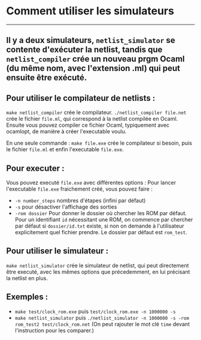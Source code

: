 # Comment utiliser les simulateurs
---
Il y a deux simulateurs, `netlist_simulator` se contente d'exécuter la
netlist, tandis que `netlist_compiler` crée un nouveau prgm Ocaml (du
même nom, avec l'extension .ml) qui peut ensuite être exécuté.
---
## Pour utiliser le compilateur de netlists :
`make netlist_compiler` crée le compilateur. `./netlist_compiler file.net` crée le fichier `file.ml`, qui correspond à la netlist compilée en Ocaml. Ensuite vous pouvez compiler ce fichier Ocaml, typiquement avec ocamlopt, de manière à créer l'executable voulu.

En une seule commande : `make file.exe` crée le compilateur si besoin, puis le fichier `file.ml` et enfin l'executable `file.exe`.

## Pour executer :
Vous pouvez executé `file.exe` avec différentes options :
Pour lancer l'executable `file.exe` fraichement créé, vous pouvez faire :
- `-n number_steps` nombres d'étapes (infini par défaut)
- `-s` pour désactiver l'affichage des sorties
- `-rom dossier` Pour donner le dossier où chercher les ROM par défaut. Pour un identifiant `id` nécessitant une ROM, on commence par chercher par défaut si `dossier/id.txt` existe, si non on demande à l'utilisateur explicitement quel fichier prendre. Le dossier par défaut est `rom_test`.

## Pour utiliser le simulateur :
`make netlist_simulator` crée le simulateur de netlist, qui peut directement être executé, avec les mêmes options que précedemment, en lui précisant la netlist en plus. 
## Exemples :
- `make test/clock_rom.exe` puis `test/clock_rom.exe -n 1000000 -s`
- `make netlist_simulator` puis `./netlist_simulator -n 1000000 -s -rom rom_test2 test/clock_rom.net`
(On peut rajouter le mot clé `time` devant l'instruction pour les comparer.)
